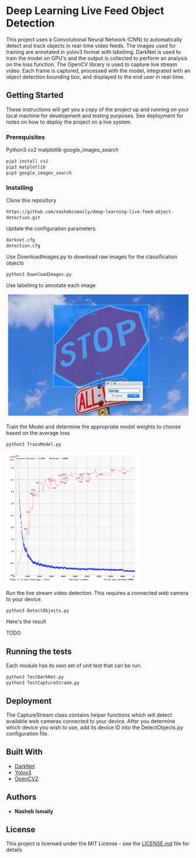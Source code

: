 # Deep Learning Live Feed Object Detection

This project uses a Convolutional Neural Network (CNN) to automatically detect and track objects in real-time video feeds. The images used for training are annotated in yolov3 format with labelimg. DarkNet is used to train the model on GPU's and the output is collected to perform an analysis on the loss function. The OpenCV library is used to capture live stream video. Each frame is captured, processed with the model, integrated with an object detection bounding box, and displayed to the end user in real-time. 

## Getting Started

These instructions will get you a copy of the project up and running on your local machine for development and testing purposes. See deployment for notes on how to deploy the project on a live system.

### Prerequisites

Python3
cv2
matplotlib
google_images_search

```
pip3 install cv2 
pip3 matplotlib 
pip3 google_images_search
```

### Installing

Clone this repository

```
https://github.com/nashebismaily/deep-learning-live-feed-object-detection.git
```

Update the configuration parameters

```
darknet.cfg
detection.cfg
```

Use DownloadImages.py to download raw images for the classification objects

```
python3 DownloadImages.py
```

Use labelimg to annotate each image

![alt text](resources/icons/labelImg.png)

Train the Model and determine the appropriate model weights to choose based on the average loss

```
python3 TrainModel.py
```

![alt text](resources/icons/darknetlossgraph.png)

Run the live stream video detection. This requires a connected web camera to your device.

```
python3 DetectObjects.py
```

Here's the result

TODO

## Running the tests

Each module has its own set of unit test that can be run.

```
python3 TestDarkNet.py
python3 TestCaptureStraem.py
```

## Deployment

The CaptureStream class contains helper functions which will detect available web cameras connected to your device.
After you determine which device you wish to use, add its device ID into the DetectObjects.py configuration file.

## Built With

* [DarkNet](https://pjreddie.com/darknet/)
* [Yolov3](https://pjreddie.com/darknet/yolo/)
* [OpenCV2](https://pypi.org/project/opencv-python/)

## Authors

* **Nasheb Ismaily** 

## License

This project is licensed under the MIT License - see the [LICENSE.md](LICENSE.md) file for details


